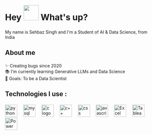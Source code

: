 <h1> Hey <img src="https://emojis.slackmojis.com/emojis/images/1577305505/7373/hand_wave.gif?1577305505" width="50" /> What's up?</h1>

###

<p align="left">My name is Sehbaz Singh and I'm a Student of AI & Data Science, from India</p>

###

<h2 align="left">About me</h2>

###

<p align="left">✨ Creating bugs since 2020<br>📚 I'm currently learning Generative LLMs and Data Science<br>🎯 Goals: To be a Data Scientist<br></p>

###

<h2 align="left">Technologies I use :</h2>

###

<div align="left">
  <img src="https://cdn.jsdelivr.net/gh/devicons/devicon/icons/python/python-original.svg" height="40" alt="python logo"  />
  <img width="12" />
  <img src="https://cdn.jsdelivr.net/gh/devicons/devicon/icons/mysql/mysql-original.svg" height="40" alt="mysql logo"  />
  <img width="12" />
  <img src="https://cdn.jsdelivr.net/gh/devicons/devicon/icons/c/c-original.svg" height="40" alt="c logo"  />
  <img width="12" />
  <img src=https://upload.wikimedia.org/wikipedia/commons/3/32/C%2B%2B_logo.png height="40" alt="c++ logo"  />
  <img width="12" />
  <img src="https://img.icons8.com/fluent/512/css3.png" height="40" alt="css logo"  />
  <img width="12" />
  <img src="https://cdn.jsdelivr.net/gh/devicons/devicon/icons/javascript/javascript-original.svg" height="40" alt="javascript logo"  />
  <img width="12" />
  <img src="https://img.icons8.com/?size=100&id=117561&format=png&color=000000" height="40" alt="Excel logo"  />
  <img width="12" />
  <img src="https://img.icons8.com/?size=100&id=9Kvi1p1F0tUo&format=png&color=000000" height="40" alt="Tableau logo"  />
  <img width="12" />
  <img src="https://upload.wikimedia.org/wikipedia/commons/thumb/c/cf/New_Power_BI_Logo.svg/1200px-New_Power_BI_Logo.svg.png" height="40" alt="Power BI logo"  />
  <img width="12" />
</div>
